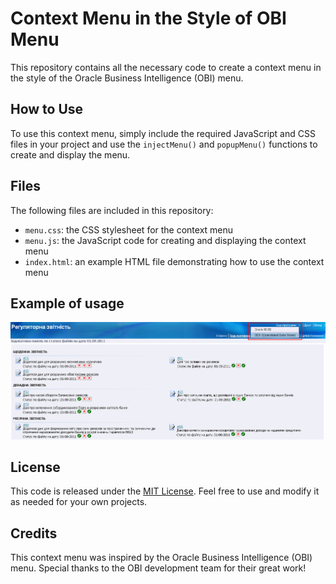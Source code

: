 # Context Menu in the Style of OBI Menu

This repository contains all the necessary code to create a context menu in the style of the Oracle Business Intelligence (OBI) menu.

## How to Use

To use this context menu, simply include the required JavaScript and CSS files in your project and use the `injectMenu()` and `popupMenu()` functions to create and display the menu.

## Files

The following files are included in this repository:

- `menu.css`: the CSS stylesheet for the context menu
- `menu.js`: the JavaScript code for creating and displaying the context menu
- `index.html`: an example HTML file demonstrating how to use the context menu

## Example of usage 
![image](./docs/obi_style_menu.png)

## License

This code is released under the [MIT License](https://opensource.org/licenses/MIT). Feel free to use and modify it as needed for your own projects.

## Credits

This context menu was inspired by the Oracle Business Intelligence (OBI) menu. Special thanks to the OBI development team for their great work!


